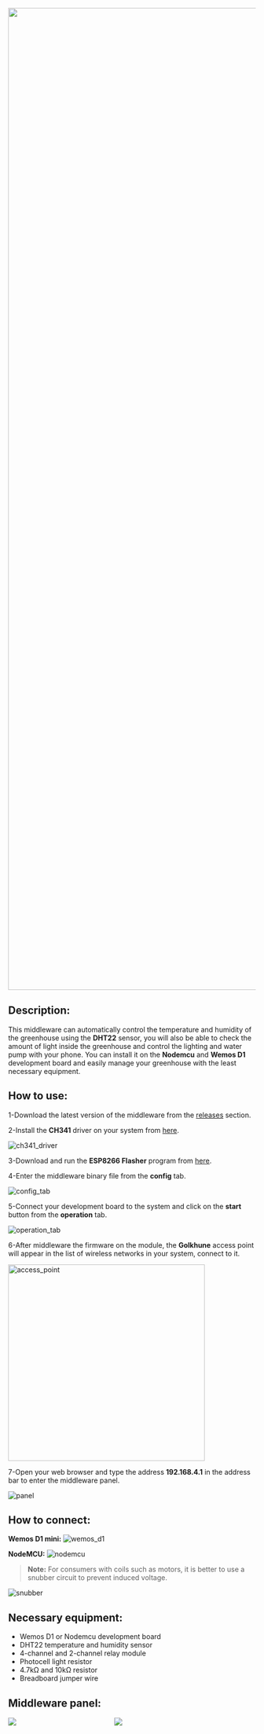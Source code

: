 <p align='center'>
    <img src='image/logo.png' style='width: 50vh;'>
</p>

## Description:
This middleware can automatically control the temperature and humidity of the greenhouse using the **DHT22** sensor, you will also be able to check the amount of light inside the greenhouse and control the lighting and water pump with your phone. You can install it on the **Nodemcu** and **Wemos D1** development board and easily manage your greenhouse with the least necessary equipment.

## How to use:
1-Download the latest version of the middleware from the [releases](https://github.com/alireza-moshfeghi/Golkhune_ESP8266/releases) section.

2-Install the **CH341** driver on your system from [here](https://github.com/alireza-moshfeghi/Golkhune_ESP8266/blob/main/CH341SER.zip).

<img src='image/driver.png' alt='ch341_driver'>

3-Download and run the **ESP8266 Flasher** program from [here](https://github.com/alireza-moshfeghi/Golkhune_ESP8266/blob/main/ESP8266Flasher.zip).

4-Enter the middleware binary file from the **config** tab.

<img src='image/config.png' alt='config_tab'>

5-Connect your development board to the system and click on the **start** button from the **operation** tab.

<img src='image/operation.png' alt='operation_tab'>

6-After middleware the firmware on the module, the **Golkhune** access point will appear in the list of wireless networks in your system, connect to it.

<img src='image/ap.png' alt='access_point' style='width: 400px;'>

7-Open your web browser and type the address **192.168.4.1** in the address bar to enter the middleware panel.

<img src='image/panel.jpg' alt='panel'>

## How to connect:
**Wemos D1 mini:**
<img src='image/wemos.jpg' alt='wemos_d1'>

**NodeMCU:**
<img src='image/nodemcu.jpg' alt='nodemcu'>

> **Note:** For consumers with coils such as motors, it is better to use a snubber circuit to prevent induced voltage.

<img src='image/snubber.png' alt='snubber'>

## Necessary equipment:
- Wemos D1 or Nodemcu development board
- DHT22 temperature and humidity sensor
- 4-channel and 2-channel relay module
- Photocell light resistor
- 4.7kΩ and 10kΩ resistor
- Breadboard jumper wire

## Middleware panel:

<div style='display: flex;'>

<img src='image/screenshot_1.jpg' style='margin-right: 5vh;'>

<img src='image/screenshot_2.jpg'>

</div>